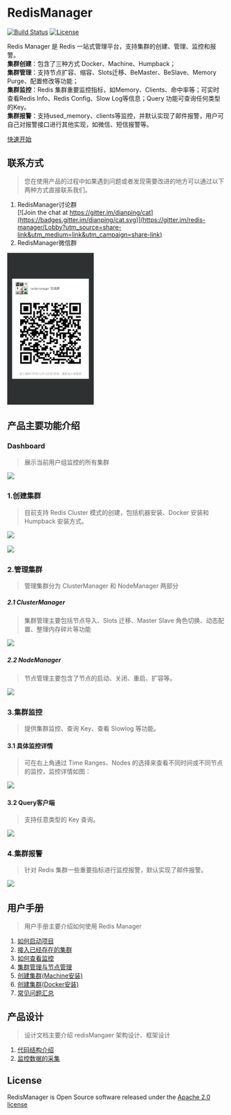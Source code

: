 # RedisManager

[![Build Status](https://travis-ci.org/ngbdf/redis-manager.svg?branch=master)](https://travis-ci.org/ngbdf/redis-manager)
[![License](https://img.shields.io/badge/License-Apache%202.0-blue.svg)](https://www.apache.org/licenses/LICENSE-2.0)

Redis Manager 是 Redis 一站式管理平台，支持集群的创建、管理、监控和报警。  
**集群创建**：包含了三种方式 Docker、Machine、Humpback；  
**集群管理**：支持节点扩容、缩容、Slots迁移、BeMaster、BeSlave、Memory Purge、配置修改等功能；  
**集群监控**：Redis 集群重要监控指标，如Memory、Clients、命中率等；可实时查看Redis Info、Redis Config、Slow Log等信息；Query 功能可查询任何类型的Key。  
**集群报警**：支持used_memory、clients等监控，并默认实现了邮件报警，用户可自己对报警接口进行其他实现，如微信、短信报警等。 

[快速开始](https://github.com/ngbdf/redis-manager/wiki/) 


## 联系方式
> 您在使用产品的过程中如果遇到问题或者发现需要改进的地方可以通过以下两种方式直接联系我们。

1. RedisManager讨论群      
[![Join the chat at https://gitter.im/dianping/cat](https://badges.gitter.im/dianping/cat.svg)](https://gitter.im/redis-manager/Lobby?utm_source=share-link&utm_medium=link&utm_campaign=share-link)
2. RedisManager微信群     

 <img src="./docs/images/wechat.png" width="200px"/>

## 产品主要功能介绍
### Dashboard    
> 展示当前用户组监控的所有集群  

![](https://user-gold-cdn.xitu.io/2018/12/14/167aa7768e035622?w=1920&h=938&f=png&s=91256)

### 1.创建集群      
> 目前支持 Redis Cluster 模式的创建，包括机器安装、Docker 安装和 Humpback 安装方式。  

![](https://user-gold-cdn.xitu.io/2018/12/14/167aa7831c6da7a8?w=1920&h=938&f=png&s=24508)
  
![](https://user-gold-cdn.xitu.io/2018/12/14/167aa78813c4297d?w=1920&h=938&f=png&s=45941)

### 2.管理集群
> 管理集群分为 ClusterManager 和 NodeManager 两部分

##### 2.1 ClusterManager
> 集群管理主要包括节点导入、Slots 迁移、Master Slave 角色切换、动态配置、整理内存碎片等功能

![](https://user-gold-cdn.xitu.io/2018/12/14/167aa790e4ab8e10?w=1920&h=938&f=png&s=48100)

##### 2.2 NodeManager
> 节点管理主要包含了节点的启动、关闭、重启、扩容等。

![](https://user-gold-cdn.xitu.io/2018/12/14/167aa7945f5d0682?w=1920&h=938&f=png&s=47976)

### 3.集群监控
> 提供集群监控、查询 Key、查看 Slowlog 等功能。

#### 3.1 具体监控详情
> 可在右上角通过 Time Ranges、Nodes 的选择来查看不同时间或不同节点的监控，监控详情如图：

![](https://user-gold-cdn.xitu.io/2018/12/14/167aa81359cba9bc?w=1920&h=938&f=png&s=174475)

#### 3.2 Query客户端
> 支持任意类型的 Key 查询。

![](https://user-gold-cdn.xitu.io/2018/12/14/167aa8efd47dc148?w=1920&h=938&f=png&s=160886)

### 4.集群报警
> 针对 Redis 集群一些重要指标进行监控报警，默认实现了邮件报警。

![](https://user-gold-cdn.xitu.io/2018/12/14/167aa8fe80f84d8a?w=1920&h=938&f=png&s=44373)


	
## 用户手册
> 用户手册主要介绍如何使用 Redis Manager

1. [如何启动项目](https://github.com/ngbdf/redis-manager/wiki/如何启动项目)
2. [接入已经存在的集群](https://github.com/ngbdf/redis-manager/wiki/接入已经存在的集群)
3. [如何查看监控](https://github.com/ngbdf/redis-manager/wiki/如何查看监控)
4. [集群管理与节点管理](https://github.com/ngbdf/redis-manager/wiki/集群管理与节点管理)
5. [创建集群(Machine安装)](https://github.com/ngbdf/redis-manager/wiki/创建集群(Machine安装))
6. [创建集群(Docker安装)](https://github.com/ngbdf/redis-manager/wiki/创建集群(Docker安装))
7. [常见问题汇总](https://github.com/ngbdf/redis-manager/wiki/常见问题汇总)

## 产品设计
> 设计文档主要介绍 redisMangaer 架构设计、框架设计

1. [代码结构介绍](https://github.com/ngbdf/redis-manager/wiki/代码结构介绍) 
2. [监控数据的采集](https://github.com/ngbdf/redis-manager/wiki/监控数据的采集)

## License
RedisManager is Open Source software released under the  [Apache 2.0 license](http://www.apache.org/licenses/LICENSE-2.0.html)


